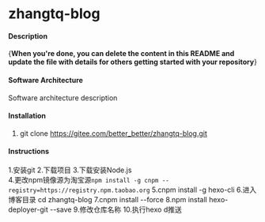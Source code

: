 # zhangtq-blog

#### Description
{**When you're done, you can delete the content in this README and update the file with details for others getting started with your repository**}

#### Software Architecture
Software architecture description

#### Installation

1.  git clone https://gitee.com/better_better/zhangtq-blog.git

#### Instructions
1.安装git
2.下载项目
3.下载安装Node.js  
4.更改npm镜像源为淘宝源`npm install -g cnpm --registry=https://registry.npm.taobao.org`
5.cnpm install -g hexo-cli
6.进入博客目录 cd zhangtq-blog
7.cnpm install --force
8.npm install hexo-deployer-git --save
9.修改仓库名称
10.执行hexo d推送